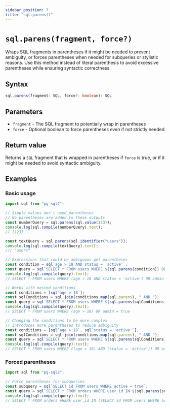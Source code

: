 ```yaml
---
sidebar_position: 7
title: "sql.parens()"
---
```


# `sql.parens(fragment, force?)`

Wraps SQL fragments in parentheses if it might be needed to prevent ambiguity, or
forces parentheses when needed for subqueries or stylistic reasons. Use this
method instead of literal parenthesis to avoid excessive parentheses while
ensuring syntactic correctness.

## Syntax

```typescript
sql.parens(fragment: SQL, force?: boolean): SQL
```

## Parameters

- `fragment` - The SQL fragment to potentially wrap in parentheses
- `force` - Optional boolean to force parentheses even if not strictly needed

## Return value

Returns a `SQL` fragment that is wrapped in parentheses if `force` is true, or
if it might be needed to avoid syntactic ambiguity.

## Examples

### Basic usage

```js
import sql from "pg-sql2";

// Simple values don't need parentheses
// No parentheses are added to these outputs
const numberQuery = sql.parens(sql.value(123));
console.log(sql.compile(numberQuery).text);
// [123]

const textQuery = sql.parens(sql.identifier("users"));
console.log(sql.compile(textQuery).text);
/// "users"
```

```js
// Expressions that could be ambiguous get parentheses
const condition = sql`age > 18 AND status = 'active'`;
const query = sql`SELECT * FROM users WHERE ${sql.parens(condition)} OR admin = true`;
console.log(sql.compile(query).text);
// SELECT * FROM users WHERE (age > 18 AND status = 'active') OR admin = true
```

```js
// Works with nested conditions
const conditions = [sql`age > 18`];
const sqlConditions = sql.join(conditions.map(sql.parens), " AND ");
const query = sql`SELECT * FROM users WHERE ${sql.parens(sqlConditions)} OR admin = true`;
console.log(sql.compile(query).text);
// SELECT * FROM users WHERE (age > 18) OR admin = true
```

```js
// Changing the conditions to be more complex
// introduces more parentheses to reduce ambiguity
const conditions = [sql`age > 18`, sql`status = 'active'`];
const sqlConditions = sql.join(conditions.map(sql.parens), " AND ");
const query = sql`SELECT * FROM users WHERE ${sql.parens(sqlConditions)} OR admin = true`;
console.log(sql.compile(query).text);
// SELECT * FROM users WHERE ((age > 18) AND (status = 'active')) OR admin = true
```

### Forced parentheses

```js
import sql from "pg-sql2";

// Force parentheses for subqueries
const subquery = sql`SELECT id FROM users WHERE active = true`;
const query = sql`SELECT * FROM orders WHERE user_id IN ${sql.parens(subquery, true)}`;
console.log(sql.compile(query).text);
// SELECT * FROM orders WHERE user_id IN (SELECT id FROM users WHERE active = true)
```
